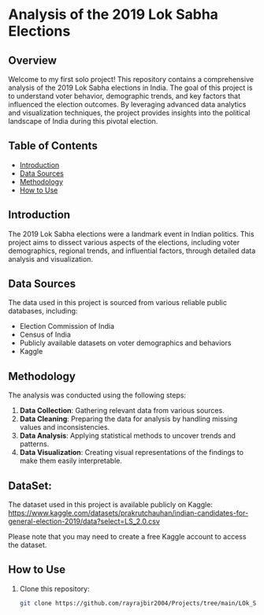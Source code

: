 # Analysis of the 2019 Lok Sabha Elections

## Overview
Welcome to my first solo project! This repository contains a comprehensive analysis of the 2019 Lok Sabha elections in India. The goal of this project is to understand voter behavior, demographic trends, and key factors that influenced the election outcomes. By leveraging advanced data analytics and visualization techniques, the project provides insights into the political landscape of India during this pivotal election.

## Table of Contents
- [Introduction](#introduction)
- [Data Sources](#data-sources)
- [Methodology](#methodology)
- [How to Use](#how-to-use)

## Introduction
The 2019 Lok Sabha elections were a landmark event in Indian politics. This project aims to dissect various aspects of the elections, including voter demographics, regional trends, and influential factors, through detailed data analysis and visualization.

## Data Sources
The data used in this project is sourced from various reliable public databases, including:
- Election Commission of India
- Census of India
- Publicly available datasets on voter demographics and behaviors
- Kaggle 

## Methodology
The analysis was conducted using the following steps:
1. **Data Collection**: Gathering relevant data from various sources.
2. **Data Cleaning**: Preparing the data for analysis by handling missing values and inconsistencies.
3. **Data Analysis**: Applying statistical methods to uncover trends and patterns.
4. **Data Visualization**: Creating visual representations of the findings to make them easily interpretable.

## DataSet:
   The dataset used in this project is available publicly on Kaggle: https://www.kaggle.com/datasets/prakrutchauhan/indian-candidates-for-general-election-2019/data?select=LS_2.0.csv

Please note that you may need to create a free Kaggle account to access the dataset.

## How to Use
1. Clone this repository:
   ```bash
   git clone https://github.com/rayrajbir2004/Projects/tree/main/LOk_Sabha_2019_elections.git
   
